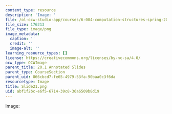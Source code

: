 ```yaml
---
content_type: resource
description: 'Image: '
file: /ol-ocw-studio-app/courses/6-004-computation-structures-spring-2017/abf1f2bce6f5671439c836a6509b8d19_Slide21.png
file_size: 176213
file_type: image/png
image_metadata:
  caption: ''
  credit: ''
  image-alt: ''
learning_resource_types: []
license: https://creativecommons.org/licenses/by-nc-sa/4.0/
ocw_type: OCWImage
parent_title: 20.1 Annotated Slides
parent_type: CourseSection
parent_uid: 866cbcd7-fe65-4979-53fa-90baa0c3f6da
resourcetype: Image
title: Slide21.png
uid: abf1f2bc-e6f5-6714-39c8-36a6509b8d19
---
```

Image: 